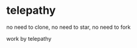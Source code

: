 # telepathy
     
no need to clone, no need to star, no need to fork      
       
work by telepathy
